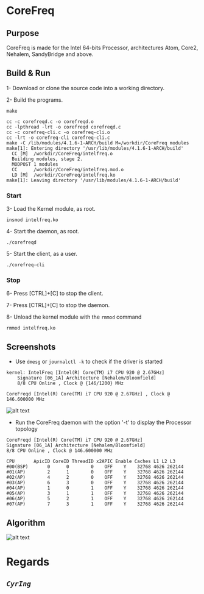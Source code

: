 # CoreFreq
## Purpose
CoreFreq is made for the Intel 64-bits Processor, architectures Atom, Core2, Nehalem, SandyBridge and above.

## Build & Run
 1- Download or clone the source code into a working directory.
 
 2- Build the programs.
```
make
```

```
cc -c corefreqd.c -o corefreqd.o
cc -lpthread -lrt -o corefreqd corefreqd.c
cc -c corefreq-cli.c -o corefreq-cli.o
cc -lrt -o corefreq-cli corefreq-cli.c
make -C /lib/modules/4.1.6-1-ARCH/build M=/workdir/CoreFreq modules
make[1]: Entering directory '/usr/lib/modules/4.1.6-1-ARCH/build'
  CC [M]  /workdir/CoreFreq/intelfreq.o
  Building modules, stage 2.
  MODPOST 1 modules
  CC      /workdir/CoreFreq/intelfreq.mod.o
  LD [M]  /workdir/CoreFreq/intelfreq.ko
make[1]: Leaving directory '/usr/lib/modules/4.1.6-1-ARCH/build'
```

### Start

 3- Load the Kernel module, as root.
```
insmod intelfreq.ko
```
 4- Start the daemon, as root.
```
./corefreqd
```
 5- Start the client, as a user.
```
./corefreq-cli
```

### Stop

 6- Press [CTRL]+[C] to stop the client.

 7- Press [CTRL]+[C] to stop the daemon.

 8- Unload the kernel module with the ```rmmod``` command
```
rmmod intelfreq.ko
```

## Screenshots
 * Use ```dmesg``` or ```journalctl -k``` to check if the driver is started
```
kernel: IntelFreq [Intel(R) Core(TM) i7 CPU 920 @ 2.67GHz]
	Signature [06_1A] Architecture [Nehalem/Bloomfield]
	8/8 CPU Online , Clock @ {146/1200} MHz
```
```
CoreFreqd [Intel(R) Core(TM) i7 CPU 920 @ 2.67GHz] , Clock @ 146.600000 MHz
```

![alt text](http://blog.cyring.free.fr/images/CoreFreq.png "CoreFreq")

 * Run the CoreFreq daemon with the option '-t' to display the Processor topology
```
CoreFreqd [Intel(R) Core(TM) i7 CPU 920 @ 2.67GHz]
Signature [06_1A] Architecture [Nehalem/Bloomfield]
8/8 CPU Online , Clock @ 146.600000 MHz

CPU       ApicID CoreID ThreadID x2APIC Enable Caches L1 L2 L3
#00(BSP)       0      0        0    OFF    Y    32768 4626 262144
#01(AP)        2      1        0    OFF    Y    32768 4626 262144
#02(AP)        4      2        0    OFF    Y    32768 4626 262144
#03(AP)        6      3        0    OFF    Y    32768 4626 262144
#04(AP)        1      0        1    OFF    Y    32768 4626 262144
#05(AP)        3      1        1    OFF    Y    32768 4626 262144
#06(AP)        5      2        1    OFF    Y    32768 4626 262144
#07(AP)        7      3        1    OFF    Y    32768 4626 262144
```

## Algorithm
![alt text](http://blog.cyring.free.fr/images/CoreFreq-algorithm.png "CoreFreq algorithm")

# Regards
_`CyrIng`_
 -------